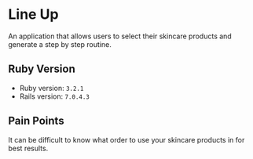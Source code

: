 # Line Up #
An application that allows users to select their skincare products and generate a step by step routine. 
  
## Ruby Version
- Ruby version: `3.2.1`
- Rails version: `7.0.4.3`

## Pain Points
It can be difficult to know what order to use your skincare products in for best results. 



